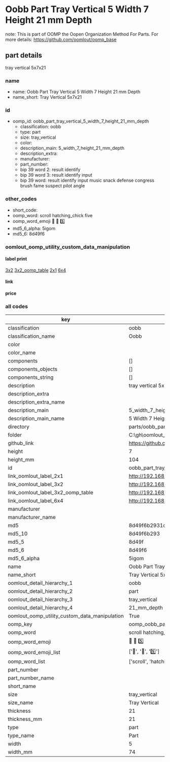 # Oobb Part Tray Vertical 5 Width 7 Height 21 mm Depth  

note: This is part of OOMP the Oopen Organization Method For Parts. For more details: https://github.com/oomlout/oomp_base

##  part details
  



tray vertical 5x7x21



### name
* name: Oobb Part Tray Vertical 5 Width 7 Height 21 mm Depth
* name_short: Tray Vertical 5x7x21 
### id
* oomp_id: oobb_part_tray_vertical_5_width_7_height_21_mm_depth
  * classification: oobb
  * type: part
  * size: tray_vertical
  * color: 
  * description_main: 5_width_7_height_21_mm_depth
  * description_extra: 
  * manufacturer: 
  * part_number: 
  * bip 39 word 2: result identify
  * bip 39 word 3: result identify input
  * bip 39 word: result identify input music snack defense congress brush fame suspect pilot angle

### other_codes
* short_code: 
* oomp_word: scroll hatching_chick five
* oomp_word_emoji :scroll: :hatching_chick: :five:
* md5_6_alpha: 5igom
* md5_6: 8d49f6






### oomlout_oomp_utility_custom_data_manipulation
#### label print
[3x2](http://192.168.1.245:1112/?label=oomp%205igom)
[3x2_oomp_table](http://192.168.1.108:1112/?label=oomp%205igom)
[2x1](http://192.168.1.242:1112/?label=oomp%205igom)
[6x4](http://192.168.1.55:1112/?label=oomp%205igom)    

#### link

                              

#### price







### all codes 
| key | value |  
| --- | --- |  
| classification | oobb |  
| classification_name | Oobb |  
| color |  |  
| color_name |  |  
| components | [] |  
| components_objects | [] |  
| components_string | [] |  
| description | tray vertical 5x7x21 |  
| description_extra |  |  
| description_extra_name |  |  
| description_main | 5_width_7_height_21_mm_depth |  
| description_main_name | 5 Width 7 Height 21 mm Depth |  
| directory | parts/oobb_part_tray_vertical_5_width_7_height_21_mm_depth |  
| folder | C:\gh\oomlout_oobb_version_4_generated_parts\parts\oobb_part_tray_vertical_5_width_7_height_21_mm_depth |  
| github_link | https://github.com/oomlout/oomlout_oomp_part_src/tree/main/parts/oobb_part_tray_vertical_5_width_7_height_21_mm_depth |  
| height | 7 |  
| height_mm | 104 |  
| id | oobb_part_tray_vertical_5_width_7_height_21_mm_depth |  
| link_oomlout_label_2x1 | http://192.168.1.242:1112/?label=oomp%205igom |  
| link_oomlout_label_3x2 | http://192.168.1.245:1112/?label=oomp%205igom |  
| link_oomlout_label_3x2_oomp_table | http://192.168.1.108:1112/?label=oomp%205igom |  
| link_oomlout_label_6x4 | http://192.168.1.55:1112/?label=oomp%205igom |  
| manufacturer |  |  
| manufacturer_name |  |  
| md5 | 8d49f6b2931d25e0e5e6891ee95c25be |  
| md5_10 | 8d49f6b293 |  
| md5_5 | 8d49f |  
| md5_6 | 8d49f6 |  
| md5_6_alpha | 5igom |  
| name | Oobb Part Tray Vertical 5 Width 7 Height 21 mm Depth |  
| name_short | Tray Vertical 5x7x21  |  
| oomlout_detail_hierarchy_1 | oobb |  
| oomlout_detail_hierarchy_2 | part |  
| oomlout_detail_hierarchy_3 | tray_vertical |  
| oomlout_detail_hierarchy_4 | 21_mm_depth |  
| oomlout_oomp_utility_custom_data_manipulation | True |  
| oomp_key | oomp_oobb_part_tray_vertical_5_width_7_height_21_mm_depth |  
| oomp_word | scroll hatching_chick five |  
| oomp_word_emoji | :scroll: :hatching_chick: :five: |  
| oomp_word_emoji_list | [':scroll:', ':hatching_chick:', ':five:'] |  
| oomp_word_list | ['scroll', 'hatching_chick', 'five'] |  
| part_number |  |  
| part_number_name |  |  
| short_name |  |  
| size | tray_vertical |  
| size_name | Tray Vertical |  
| thickness | 21 |  
| thickness_mm | 21 |  
| type | part |  
| type_name | Part |  
| width | 5 |  
| width_mm | 74 |  
